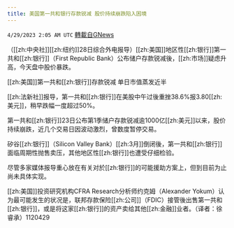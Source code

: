 ```yaml
---
title: 美国第一共和银行存款锐减 股价持续崩跌陷入困境
---
```

`4/29/2023 2:05 AM UTC` [轉載自GNews](https://gnews.org/articles/1261460)


（[[zh:中央社]][[zh:纽约]]28日综合外电报导）[[zh:美国]]地区性[[zh:银行]]第一共和[[zh:银行]]（First Republic Bank）公布储户存款锐减後，[[zh:市场]]疑虑升高，今天盘中股价暴跌。

[[zh:美国]]第一共和[[zh:银行]]存款锐减 单日市值蒸发近半

[[zh:法新社]]报导，第一共和[[zh:银行]]在美股中午过後重挫38.6%报3.80[[zh:美元]]，稍早跌幅一度超过50%。

第一共和[[zh:银行]]23日公布第1季储户存款锐减逾1000亿[[zh:美元]]以来，股价持续崩跌，近几个交易日因波动激烈，曾数度暂停交易。

矽谷[[zh:银行]]（Silicon Valley Bank）[[zh:3月]]倒闭後，第一共和[[zh:银行]]面临周期性抛售卖压，其他地区性[[zh:银行]]也遭受仔细检验。

尽管多家媒体报导重心放在有关对於[[zh:银行]]的可能援助方案上，但到目前为止尚未具体实现。

[[zh:美国]]投资研究机构CFRA Research分析师约克姆（Alexander Yokum）认为最可能发生的状况是，联邦存款保险[[zh:公司]]（FDIC）接管後出售第一共和[[zh:银行]]，或是将这家[[zh:银行]]的资产卖给其他[[zh:金融]]业者。（译者：徐睿承）1120429

